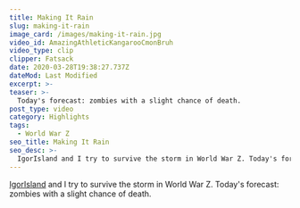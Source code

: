 ```yaml
---
title: Making It Rain
slug: making-it-rain
image_card: /images/making-it-rain.jpg
video_id: AmazingAthleticKangarooCmonBruh
video_type: clip
clipper: Fatsack
date: 2020-03-28T19:38:27.737Z
dateMod: Last Modified
excerpt: >-
teaser: >-
  Today's forecast: zombies with a slight chance of death.
post_type: video
category: Highlights
tags:
  - World War Z
seo_title: Making It Rain
seo_desc: >-
  IgorIsland and I try to survive the storm in World War Z. Today's forecast: zombies with a slight chance of death.
---
```

[IgorIsland](https://twitch.tv/igorisland) and I try to survive the storm in World War Z. Today's forecast: zombies with a slight chance of death.
